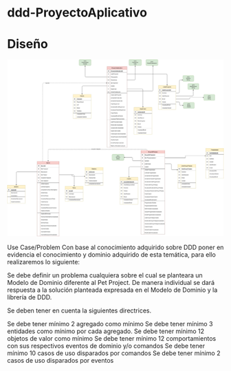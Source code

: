 # ddd-ProyectoAplicativo


# Diseño
![](https://github.com/SofkaU2021-4/ddd-ProyectoAplicativo/blob/main/Untitled%20Diagram-Page-1.jpg)


Use Case/Problem
Con base al conocimiento adquirido sobre DDD poner en evidencia el conocimiento y dominio adquirido de esta temática, para ello realizaremos lo siguiente:

Se debe definir un problema cualquiera sobre el cual se planteara un Modelo de Dominio diferente al Pet Project. De manera individual se dará respuesta a la solución planteada expresada en el Modelo de Dominio y la librería de DDD.

Se deben tener en cuenta la siguientes directrices.

Se debe tener mínimo 2 agregado como mínimo
Se debe tener mínimo 3 entidades como mínimo por cada agregado.
Se debe tener mínimo 12 objetos de valor como mínimo
Se debe tener mínimo 12 comportamientos con sus respectivos eventos de dominio y/o comandos
Se debe tener mínimo 10 casos de uso disparados por comandos
Se debe tener mínimo 2 casos de uso disparados por eventos
